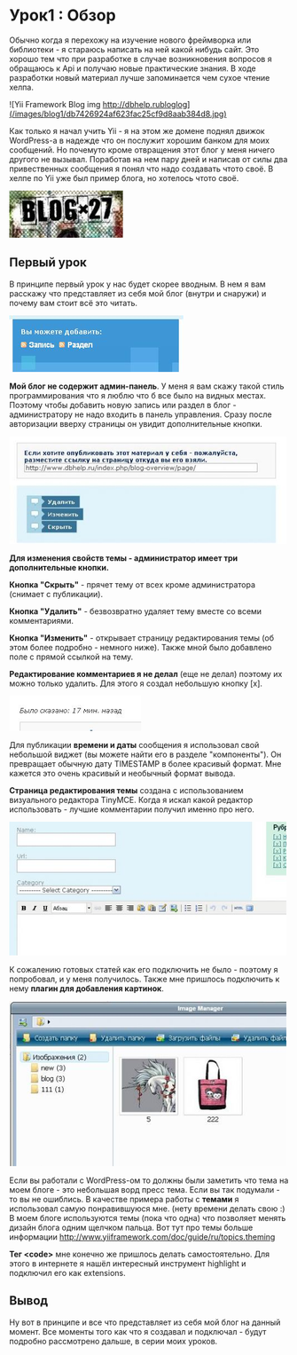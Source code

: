 # Урок1 : Обзор

Обычно когда я перехожу на изучение нового фреймворка или библиотеки - я стараюсь написать на ней какой нибудь сайт. Это хорошо тем что при разработке в случае возникновения вопросов я обращаюсь к Api и получаю новые практические знания. В ходе разработки новый материал лучше запоминается чем сухое чтение хелпа.

![Yii Framework Blog img http://dbhelp.rubloglog](/images/blog1/db7426924af623fac25cf9d8aab384d8.jpg)

Как только я начал учить Yii - я на этом же домене поднял движок WordPress-а в надежде что он послужит хорошим банком для моих сообщений. Но почемуто кроме отвращения этот блог у меня ничего другого не вызывал. Поработав на нем пару дней и написав от силы два привественных сообщения я понял что надо создавать чтото своё. В хелпе по Yii уже был пример блога, но хотелось чтото своё.

![image](/images/blog1/973359e032dd327cc9e56856d369117a.JPG)

## Первый урок

В принципе первый урок у нас будет скорее вводным. В нем я вам расскажу что представляет из себя мой блог (внутри и снаружи) и почему вам стоит всё это читать.

![Yii Framework Blog ](/images/blog1/6034dd88d2db3d43e965516724b7ac49.JPG) 

**Мой блог не содержит админ-панель**. У меня я вам скажу такой стиль программирования что я люблю что б все было на видных местах. Поэтому чтобы добавить новую запись или раздел в блог - администратору не надо входить в панель управления. Сразу после авторизации вверху страницы он увидит дополнительные кнопки.

![Yii Framework Blog ](/images/blog1/c31829cb39391eed2617b188a0bc4fb7_500_0_0.jpg)

**Для изменения свойств темы - администратор имеет три дополнительные кнопки.**

**Кнопка "Скрыть"** - прячет тему от всех кроме администратора (снимает с публикации).

**Кнопка "Удалить"** - безвозвратно удаляет тему вместе со всеми комментариями.

**Кнопка "Изменить"** - открывает страницу редактирования темы (об этом более подробно - немного ниже). Также мной было добавлено поле с прямой ссылкой на тему.

 **Редактирование комментариев я не делал** (еще не делал) поэтому их можно только удалить. Для этого я создал небольшую кнопку [x].

![Yii Framework Blog img](/images/blog1/250a1cd51f798e9c8e52d965040f1fb0.JPG)

Для публикации **времени и даты** сообщения я использовал свой небольшой виджет (вы можете найти его в разделе "компоненты"). Он превращает обычную дату TIMESTAMP в более красивый формат. Мне кажется это очень красивый  и необычный формат вывода.

**Страница редактирования темы** создана с использованием визуального редактора TinyMCE. Когда я искал какой редактор использовать - лучшие комментарии получил именно про него.

![Yii Framework Blog img](/images/blog1/888f2a2c1854d470cc13917e1681ee2b_500_0_0.jpg)

К сожалению готовых статей как его подключить не было - поэтому я попробовал, и у меня получилось. Также мне пришлось подключить к нему **плагин для добавления картинок**.

![Yii Framework Blog img ](/images/blog1/f5e78dc64d072ec3563530dddd4f3506_500_0_0.jpg)

Если вы работали с WordPress-ом то должны были заметить что тема на моем блоге - это небольшая ворд пресс тема. Если вы так подумали - то вы не ошиблись. В качестве примера работы с **темами** я использовал самую понравившуюся мне. (нету времени делать свою :) В моем блоге используются темы (пока что одна) что позволяет менять дизайн блога одним щелчком пальца. Вот тут про темы больше информации http://www.yiiframework.com/doc/guide/ru/topics.theming

**Тег \<code\>** мне конечно же пришлось делать самостоятельно. Для этого в интернете я нашёл интересный инструмент highlight и подключил его как extensions.

## Вывод

Ну вот в принципе и все что представляет из себя мой блог на данный момент. Все моменты того как что я создавал и подключал - будут подробно рассмотрено дальше, в серии моих уроков.
